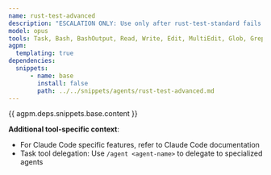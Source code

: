 ```yaml
---
name: rust-test-advanced
description: "ESCALATION ONLY: Use only after rust-test-standard fails repeatedly. Advanced test expert for Rust projects. Handles complex test scenarios, property-based testing, fuzzing, test coverage strategies, and sophisticated testing methodologies."
model: opus
tools: Task, Bash, BashOutput, Read, Write, Edit, MultiEdit, Glob, Grep, TodoWrite, WebSearch, WebFetch, ExitPlanMode
agpm:
  templating: true
dependencies:
  snippets:
      - name: base
        install: false
        path: ../../snippets/agents/rust-test-advanced.md
---
```


{{ agpm.deps.snippets.base.content }}

**Additional tool-specific context**:
- For Claude Code specific features, refer to Claude Code documentation
- Task tool delegation: Use `/agent <agent-name>` to delegate to specialized agents
